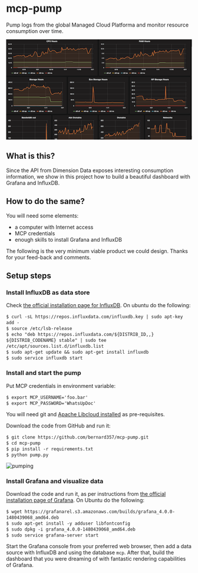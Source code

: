 # mcp-pump
Pump logs from the global Managed Cloud Platforma and monitor resource consumption
over time.

![Summary Usage](docs/summary-usage.png)

## What is this?

Since the API from Dimension Data exposes interesting consumption information,
we show in this project how to build a beautiful dashboard with Grafana and InfluxDB.

## How to do the same?

You will need some elements:
- a computer with Internet access
- MCP credentials
- enough skills to install Grafana and InfluxDB

The following is the very minimum viable product we could design. Thanks for your feed-back and comments.

## Setup steps

### Install InfluxDB as data store

Check [the official installation page for InfluxDB](https://docs.influxdata.com/influxdb/v1.1/introduction/installation/). On ubuntu do the following:

```
$ curl -sL https://repos.influxdata.com/influxdb.key | sudo apt-key add -
$ source /etc/lsb-release
$ echo "deb https://repos.influxdata.com/${DISTRIB_ID,,} ${DISTRIB_CODENAME} stable" | sudo tee /etc/apt/sources.list.d/influxdb.list
$ sudo apt-get update && sudo apt-get install influxdb
$ sudo service influxdb start
```

### Install and start the pump

Put MCP credentials in environment variable:

```
$ export MCP_USERNAME='foo.bar'
$ export MCP_PASSWORD='WhatsUpDoc'
```

You will need git and [Apache Libcloud installed](https://libcloud.readthedocs.io/en/latest/getting_started.html) as pre-requisites.

Download the code from GitHub and run it:

```
$ git clone https://github.com/bernard357/mcp-pump.git
$ cd mcp-pump
$ pip install -r requirements.txt
$ python pump.py
```

![pumping](pumping.png)

### Install Grafana and visualize data

Download the code and run it, as per instructions from [the official installation page of Grafana](http://docs.grafana.org/installation/).
On Ubuntu do the following:

```
$ wget https://grafanarel.s3.amazonaws.com/builds/grafana_4.0.0-1480439068_amd64.deb
$ sudo apt-get install -y adduser libfontconfig
$ sudo dpkg -i grafana_4.0.0-1480439068_amd64.deb
$ sudo service grafana-server start
```

Start the Grafana console from your preferred web browser, then add a data source with
InfluxDB and using the database `mcp`. After that, build the dashboard that you were dreaming of
with fantastic rendering capabilities of Grafana.

